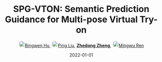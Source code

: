 ---
title: "SPG-VTON: Semantic Prediction Guidance for Multi-pose Virtual Try-on"
collection: publications
permalink: /publication/SPG-VTON2022
date: 2022-01-01
doi: 10.1109/TMM.2022.3143712
keywords: 
venue: 'IEEE Transactions on Multimedia'
paperurl: 'https://zdzheng.xyz/files/TMM_Hu.pdf'
author: '<a href="https://zdzheng.xyz/authors/Bingwen-Hu" class="author"> <img src= "https://zdzheng.xyz/files/bingwen-hu.jpeg" alt="bingwen-hu" style="border-radius: 50%; height:20px; width:20px">Bingwen Hu</a>, <a href="https://zdzheng.xyz/authors/Ping-Liu" class="author"> <img src= "https://zdzheng.xyz/files/ping-liu.jpeg" alt="ping-liu" style="border-radius: 50%; height:20px; width:20px">Ping Liu</a>, <strong><a href="https://zdzheng.xyz/authors/Zhedong-Zheng" class="author">Zhedong Zheng</a></strong>, <a href="https://zdzheng.xyz/authors/Mingwu-Ren" class="author"> <img src= "https://zdzheng.xyz/files/mingwu-ren.jpeg" alt="mingwu-ren" style="border-radius: 50%; height:20px; width:20px">Mingwu Ren</a>'
sqlauthor: '{"@type": "Person","name": "Bingwen Hu"}, {"@type": "Person","name": "Ping Liu"}, {"@type": "Person","name": "Zhedong Zheng"}, {"@type": "Person","name": "Mingwu Ren"}'
citation: ' Bingwen Hu,  Ping Liu,  Zhedong Zheng,  Mingwu Ren, &quot;SPG-VTON: Semantic Prediction Guidance for Multi-pose Virtual Try-on.&quot; IEEE Transactions on Multimedia, 2022. DOI: 10.1109/TMM.2022.3143712'
pub_year: '2022'
bib: >
    @article{hu2022spg,<br>author = "Hu, Bingwen and Liu, Ping and Zheng, Zhedong and Ren, Mingwu",<br>doi = "10.1109/TMM.2022.3143712",<br>title = "SPG-VTON: Semantic Prediction Guidance for Multi-pose Virtual Try-on",<br>journal = "IEEE Transactions on Multimedia",<br>url = "https://zdzheng.xyz/files/TMM\_Hu.pdf",<br>year = "2022"
    }

---